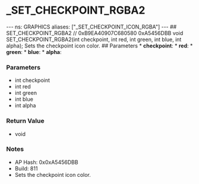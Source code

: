 # _SET_CHECKPOINT_RGBA2

--- ns: GRAPHICS aliases: ["_SET_CHECKPOINT_ICON_RGBA"] --- ## SET_CHECKPOINT_RGBA2  // 0xB9EA40907C680580 0xA5456DBB void SET_CHECKPOINT_RGBA2(int checkpoint, int red, int green, int blue, int alpha);  Sets the checkpoint icon color.  ## Parameters * **checkpoint**: * **red**: * **green**: * **blue**: * **alpha**:

### Parameters
* int checkpoint
* int red
* int green
* int blue
* int alpha

### Return Value
* void

### Notes
* AP Hash: 0x0xA5456DBB
* Build: 811
* Sets the checkpoint icon color.

